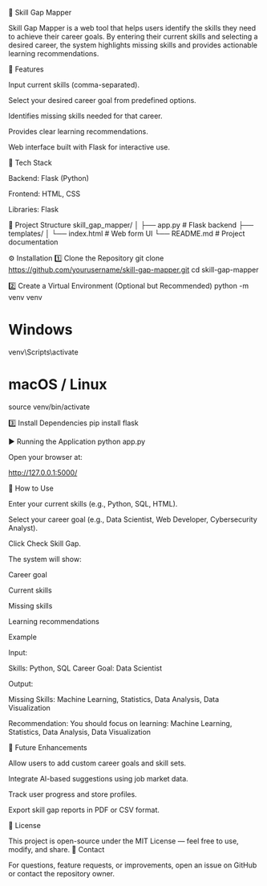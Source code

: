 🧠 Skill Gap Mapper

Skill Gap Mapper is a web tool that helps users identify the skills they need to achieve their career goals. By entering their current skills and selecting a desired career, the system highlights missing skills and provides actionable learning recommendations.

🚀 Features

Input current skills (comma-separated).

Select your desired career goal from predefined options.

Identifies missing skills needed for that career.

Provides clear learning recommendations.

Web interface built with Flask for interactive use.

🧩 Tech Stack

Backend: Flask (Python)

Frontend: HTML, CSS

Libraries: Flask

📁 Project Structure
skill_gap_mapper/
│
├── app.py                  # Flask backend
├── templates/
│   └── index.html          # Web form UI
└── README.md               # Project documentation

⚙️ Installation
1️⃣ Clone the Repository
git clone https://github.com/yourusername/skill-gap-mapper.git
cd skill-gap-mapper

2️⃣ Create a Virtual Environment (Optional but Recommended)
python -m venv venv
# Windows
venv\Scripts\activate
# macOS / Linux
source venv/bin/activate

3️⃣ Install Dependencies
pip install flask

▶️ Running the Application
python app.py


Open your browser at:

http://127.0.0.1:5000/

🧪 How to Use

Enter your current skills (e.g., Python, SQL, HTML).

Select your career goal (e.g., Data Scientist, Web Developer, Cybersecurity Analyst).

Click Check Skill Gap.

The system will show:

Career goal

Current skills

Missing skills

Learning recommendations

Example

Input:

Skills: Python, SQL
Career Goal: Data Scientist


Output:

Missing Skills: Machine Learning, Statistics, Data Analysis, Data Visualization

Recommendation: You should focus on learning: Machine Learning, Statistics, Data Analysis, Data Visualization

📌 Future Enhancements

Allow users to add custom career goals and skill sets.

Integrate AI-based suggestions using job market data.

Track user progress and store profiles.

Export skill gap reports in PDF or CSV format.

📜 License

This project is open-source under the MIT License — feel free to use, modify, and share.
👋 Contact

For questions, feature requests, or improvements, open an issue on GitHub or contact the repository owner.
